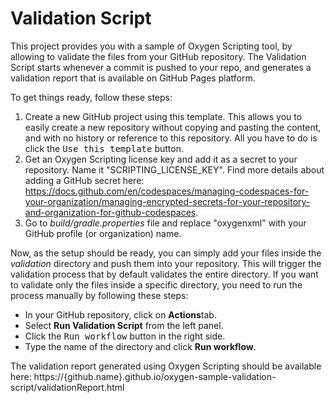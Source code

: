 # Validation Script
This project provides you with a sample of Oxygen Scripting tool, 
by allowing to validate the files from your GitHub repository. The Validation
Script starts whenever a commit is pushed to your repo, and generates a validation
report that is available on GitHub Pages platform.

To get things ready, follow these steps:
1. Create a new GitHub project using this template. This allows you to easily create a new repository without copying and pasting the content, and with no history or reference to this repository.
   All you have to do is click the <kbd>Use this template</kbd> button.
2. Get an Oxygen Scripting license key and add it as a secret to your repository. Name it "SCRIPTING_LICENSE_KEY". Find more details about adding a GitHub secret here: https://docs.github.com/en/codespaces/managing-codespaces-for-your-organization/managing-encrypted-secrets-for-your-repository-and-organization-for-github-codespaces.
3. Go to <i>build/gradle.properties</i> file and replace "oxygenxml" with your GitHub profile (or organization) name.

Now, as the setup should be ready, you can simply add your files inside the <i>validation</i> directory and push them into your repository.
This will trigger the validation process that by default validates the entire directory.
If you want to validate only the files inside a specific directory, you need to run the process manually by following these steps:
- In your GitHub repository, click on <b>Actions</b>tab.
- Select <b>Run Validation Script</b> from the left panel.
- Click the <kbd>Run workflow</kbd> button in the right side.
- Type the name of the directory and click <b>Run workflow</b>.

The validation report generated using Oxygen Scripting should be available here:
https://{github.name}.github.io/oxygen-sample-validation-script/validationReport.html


